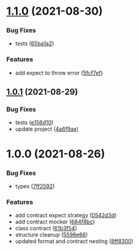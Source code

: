 # [1.1.0](https://github.com/beecode-rs/msh-test-contractor/compare/v1.0.1...v1.1.0) (2021-08-30)


### Bug Fixes

* tests ([65ba1a2](https://github.com/beecode-rs/msh-test-contractor/commit/65ba1a25b476f959c786fae74e7e3925f50adec3))


### Features

* add expect to throw error ([5fcf7ef](https://github.com/beecode-rs/msh-test-contractor/commit/5fcf7ef4faa0b24bb268854986f6c68838a98475))

## [1.0.1](https://github.com/beecode-rs/msh-test-contractor/compare/v1.0.0...v1.0.1) (2021-08-29)


### Bug Fixes

* tests ([e156d10](https://github.com/beecode-rs/msh-test-contractor/commit/e156d106b6c2bf60a354f69966bf8b2c17c16479))
* update project ([4a6f9ae](https://github.com/beecode-rs/msh-test-contractor/commit/4a6f9ae149ade6907328f72ba6c981ed5c604db8))

# 1.0.0 (2021-08-26)


### Bug Fixes

* types ([7ff2592](https://github.com/beecode-rs/msh-test-contractor/commit/7ff2592143b395ba4b032d07951363c72a096499))


### Features

* add contract expect strategy ([0542d3d](https://github.com/beecode-rs/msh-test-contractor/commit/0542d3d9cebebf691a31bf2c9672ffbb4b5e958c))
* add contract mocker ([684f8bc](https://github.com/beecode-rs/msh-test-contractor/commit/684f8bcdc75fafde8c3c7edcfe743f90f58cdd9b))
* class contract ([61b3f54](https://github.com/beecode-rs/msh-test-contractor/commit/61b3f54f91977f12fcc20131ef8514a5e35b0aa9))
* structure cleanup ([5598e66](https://github.com/beecode-rs/msh-test-contractor/commit/5598e66041d83d401b8f0507e841066bfad6bf26))
* updated format and contract nesting ([8ff8300](https://github.com/beecode-rs/msh-test-contractor/commit/8ff8300720ec313160300b4eaabf9be7f2e7c15f))
